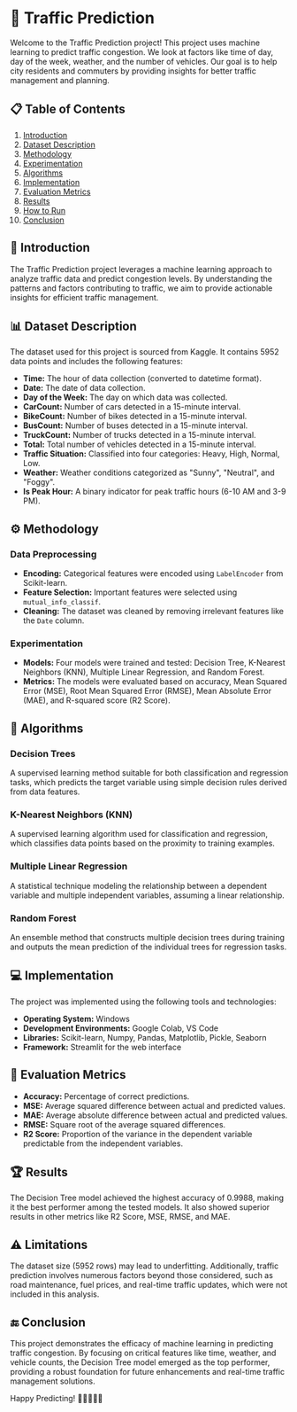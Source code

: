 # 🚦 Traffic Prediction

Welcome to the Traffic Prediction project! This project uses machine learning to predict traffic congestion. We look at factors like time of day, day of the week, weather, and the number of vehicles. Our goal is to help city residents and commuters by providing insights for better traffic management and planning.


## 📋 Table of Contents
1. [Introduction](#introduction)
2. [Dataset Description](#dataset-description)
3. [Methodology](#methodology)
4. [Experimentation](#experimentation)
5. [Algorithms](#algorithms)
6. [Implementation](#implementation)
7. [Evaluation Metrics](#evaluation-metrics)
8. [Results](#results)
9. [How to Run](#HowtoRun)
10. [Conclusion](#conclusion)

## 📝 Introduction
The Traffic Prediction project leverages a machine learning approach to analyze traffic data and predict congestion levels. By understanding the patterns and factors contributing to traffic, we aim to provide actionable insights for efficient traffic management.

## 📊 Dataset Description
The dataset used for this project is sourced from Kaggle. It contains 5952 data points and includes the following features:
- **Time:** The hour of data collection (converted to datetime format).
- **Date:** The date of data collection.
- **Day of the Week:** The day on which data was collected.
- **CarCount:** Number of cars detected in a 15-minute interval.
- **BikeCount:** Number of bikes detected in a 15-minute interval.
- **BusCount:** Number of buses detected in a 15-minute interval.
- **TruckCount:** Number of trucks detected in a 15-minute interval.
- **Total:** Total number of vehicles detected in a 15-minute interval.
- **Traffic Situation:** Classified into four categories: Heavy, High, Normal, Low.
- **Weather:** Weather conditions categorized as "Sunny", "Neutral", and "Foggy".
- **Is Peak Hour:** A binary indicator for peak traffic hours (6-10 AM and 3-9 PM).

## ⚙️ Methodology
### Data Preprocessing
- **Encoding:** Categorical features were encoded using `LabelEncoder` from Scikit-learn.
- **Feature Selection:** Important features were selected using `mutual_info_classif`.
- **Cleaning:** The dataset was cleaned by removing irrelevant features like the `Date` column.

### Experimentation
- **Models:** Four models were trained and tested: Decision Tree, K-Nearest Neighbors (KNN), Multiple Linear Regression, and Random Forest.
- **Metrics:** The models were evaluated based on accuracy, Mean Squared Error (MSE), Root Mean Squared Error (RMSE), Mean Absolute Error (MAE), and R-squared score (R2 Score).

## 🧠 Algorithms
### Decision Trees
A supervised learning method suitable for both classification and regression tasks, which predicts the target variable using simple decision rules derived from data features.

### K-Nearest Neighbors (KNN)
A supervised learning algorithm used for classification and regression, which classifies data points based on the proximity to training examples.

### Multiple Linear Regression
A statistical technique modeling the relationship between a dependent variable and multiple independent variables, assuming a linear relationship.

### Random Forest
An ensemble method that constructs multiple decision trees during training and outputs the mean prediction of the individual trees for regression tasks.

## 💻 Implementation
The project was implemented using the following tools and technologies:
- **Operating System:** Windows
- **Development Environments:** Google Colab, VS Code
- **Libraries:** Scikit-learn, Numpy, Pandas, Matplotlib, Pickle, Seaborn
- **Framework:** Streamlit for the web interface

## 📏 Evaluation Metrics
- **Accuracy:** Percentage of correct predictions.
- **MSE:** Average squared difference between actual and predicted values.
- **MAE:** Average absolute difference between actual and predicted values.
- **RMSE:** Square root of the average squared differences.
- **R2 Score:** Proportion of the variance in the dependent variable predictable from the independent variables.

## 🏆 Results
The Decision Tree model achieved the highest accuracy of 0.9988, making it the best performer among the tested models. It also showed superior results in other metrics like R2 Score, MSE, RMSE, and MAE.

## ⚠️ Limitations
The dataset size (5952 rows) may lead to underfitting. Additionally, traffic prediction involves numerous factors beyond those considered, such as road maintenance, fuel prices, and real-time traffic updates, which were not included in this analysis.

## 🔚 Conclusion
This project demonstrates the efficacy of machine learning in predicting traffic congestion. By focusing on critical features like time, weather, and vehicle counts, the Decision Tree model emerged as the top performer, providing a robust foundation for future enhancements and real-time traffic management solutions.

Happy Predicting! 🚗🚴‍♂️🚌🚛
